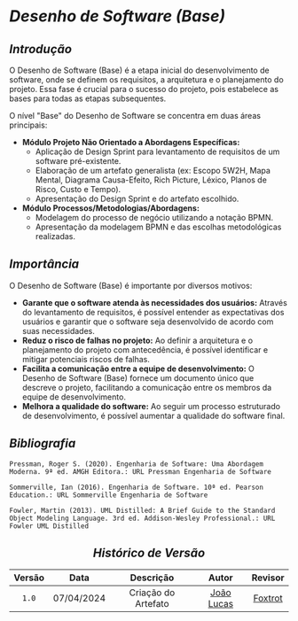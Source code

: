 # <a>*Desenho de Software (Base)*</a>

## <a>*Introdução*</a>

O Desenho de Software (Base) é a etapa inicial do desenvolvimento de software, onde se definem os requisitos, a arquitetura e o planejamento do projeto. Essa fase é crucial para o sucesso do projeto, pois estabelece as bases para todas as etapas subsequentes.

O nível "Base" do Desenho de Software se concentra em duas áreas principais:

* **Módulo Projeto Não Orientado a Abordagens Específicas:**
    * Aplicação de Design Sprint para levantamento de requisitos de um software pré-existente.
    * Elaboração de um artefato generalista (ex: Escopo 5W2H, Mapa Mental, Diagrama Causa-Efeito, Rich Picture, Léxico, Planos de Risco, Custo e Tempo).
    * Apresentação do Design Sprint e do artefato escolhido.
* **Módulo Processos/Metodologias/Abordagens:**
    * Modelagem do processo de negócio utilizando a notação BPMN.
    * Apresentação da modelagem BPMN e das escolhas metodológicas realizadas.

## <a>*Importância*</a>

O Desenho de Software (Base) é importante por diversos motivos:

* **Garante que o software atenda às necessidades dos usuários:** Através do levantamento de requisitos, é possível entender as expectativas dos usuários e garantir que o software seja desenvolvido de acordo com suas necessidades.
* **Reduz o risco de falhas no projeto:** Ao definir a arquitetura e o planejamento do projeto com antecedência, é possível identificar e mitigar potenciais riscos de falhas.
* **Facilita a comunicação entre a equipe de desenvolvimento:** O Desenho de Software (Base) fornece um documento único que descreve o projeto, facilitando a comunicação entre os membros da equipe de desenvolvimento.
* **Melhora a qualidade do software:** Ao seguir um processo estruturado de desenvolvimento, é possível aumentar a qualidade do software final.

## <a>*Bibliografia*</a>

    Pressman, Roger S. (2020). Engenharia de Software: Uma Abordagem Moderna. 9ª ed. AMGH Editora.: URL Pressman Engenharia de Software

    Sommerville, Ian (2016). Engenharia de Software. 10ª ed. Pearson Education.: URL Sommerville Engenharia de Software

    Fowler, Martin (2013). UML Distilled: A Brief Guide to the Standard Object Modeling Language. 3rd ed. Addison-Wesley Professional.: URL Fowler UML Distilled


<center>

## <a>*Histórico de Versão*</a>

| Versão |    Data    |      Descrição      |                      Autor                       |            Revisor            |
| :----: | :--------: | :-----------------: | :----------------------------------------------: | :---------------------------: |
| `1.0`  | 07/04/2024 | Criação do Artefato | [João Lucas](https://github.com/VasconcelosJoao) | [Foxtrot](/Subgrupos/Foxtrot) |

</center>